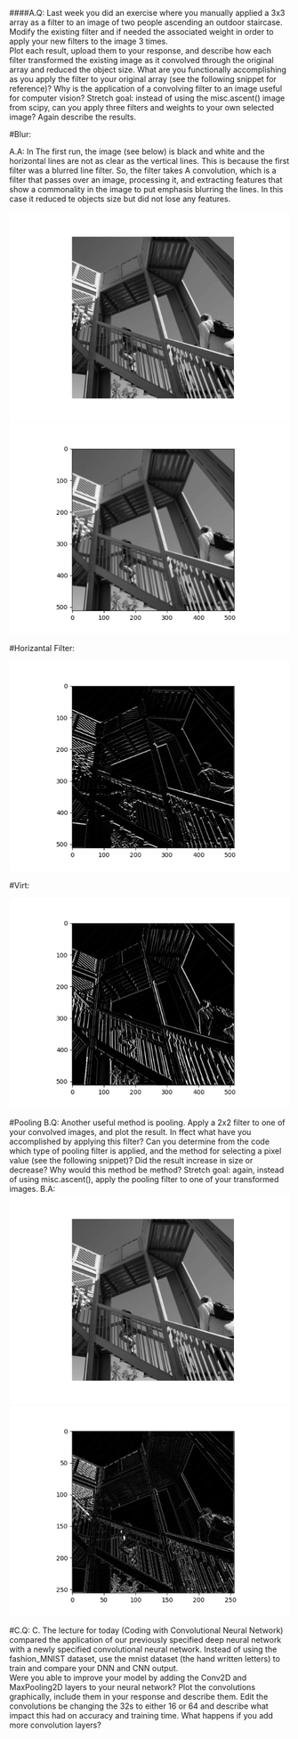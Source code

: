 ####A.Q: Last week you did an exercise where you manually applied a 3x3 array as a filter to an 
image of two people ascending an outdoor staircase.  Modify the existing filter and if 
needed the associated weight in order to apply your new filters to the image 3 times.  
Plot each result, upload them to your response, and describe how each filter 
transformed the existing image as it convolved through the original array and reduced 
the object size.  What are you functionally accomplishing as you apply the filter to your 
original array (see the following snippet for reference)?  Why is the application of a 
convolving filter to an image useful for computer vision?  Stretch goal: instead of using 
the misc.ascent() image from scipy, can you apply three filters and weights to your own 
selected image?  Again describe the results.

#Blur:

A.A: In The first run, the image (see below) is black and white and the horizontal lines are not as clear as the vertical lines. This is because the first filter was a blurred line filter. So, the filter takes A convolution, which is a filter that passes over an image, processing it, and extracting features that show a commonality in the image to put emphasis blurring the lines. In this case it reduced te objects size but did not lose any features.

![Pic_1](https://github.com/Acejv21/Ace_Code/blob/master/Pic_1.png?raw=true)
![Pic_Blur](https://github.com/Acejv21/Ace_Code/blob/master/Pic_Blur.png)

#Horizantal Filter:

![Pic_Horiz](https://github.com/Acejv21/Ace_Code/blob/master/Pic_Horiz.png)

#Virt:

![Pic_Virt](https://github.com/Acejv21/Ace_Code/blob/master/Pic_Virt.png?raw=true)

#Pooling
B.Q: Another useful method is pooling.  Apply a 2x2 filter to one of your convolved images, 
and plot the result. In ffect what have you accomplished by applying this filter?  Can 
you determine from the code which type of pooling filter is applied, and the method for 
selecting a pixel value (see the following snippet)?  Did the result increase in size or 
decrease?  Why would this method be method?  Stretch goal:  again, instead of using 
misc.ascent(), apply the pooling filter to one of your transformed images.
B.A:
![Pic_1](https://github.com/Acejv21/Ace_Code/blob/master/Pic_1.png?raw=true)   ![Pic_Pool3](https://github.com/Acejv21/Ace_Code/blob/master/Pic_Pool3.png?raw=true)

#C.Q: C.
The lecture for today (Coding with Convolutional Neural Network) compared the 
application of our previously specified deep neural network with a newly specified 
convolutional neural network.  Instead of using the fashion_MNIST dataset, use the 
mnist dataset (the hand written letters) to train and compare your DNN and CNN output.      
Were you able to improve your model by adding the Conv2D and MaxPooling2D layers 
to your neural network?  Plot the convolutions graphically, include them in your 
response and describe them.  Edit the convolutions be changing the 32s to either 16 or 
64 and describe what impact this had on accuracy and training time.  What happens if 
you add more convolution layers? 




